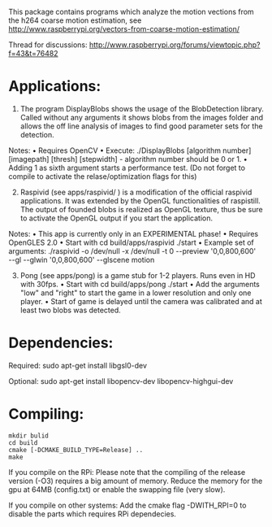 This package contains programs which analyze the 
motion vections from the h264 coarse motion estimation, see
http://www.raspberrypi.org/vectors-from-coarse-motion-estimation/

Thread for discussions:
http://www.raspberrypi.org/forums/viewtopic.php?f=43&t=76482


Applications:
==============

1. The program DisplayBlobs shows the usage of the BlobDetection
library. Called without any arguments it shows blobs from the
images folder and allows the off line analysis of images
to find good parameter sets for the detection.
 
Notes:
• Requires OpenCV
• Execute: ./DisplayBlobs [algorithm number] [imagepath] [thresh] [stepwidth]
		- algorithm number should be 0 or 1.
• Adding 1 as sixth argument starts a performance test. (Do not forget
	to compile to activate the relase/optimization flags for this)
 
2. Raspivid (see apps/raspivid/ ) is a modification of the official
raspivid applications. It was extended by the OpenGL functionalities 
of raspistill. The output of founded blobs is realized as OpenGL texture,
thus be sure to activate the OpenGL output if you start the application.
 
Notes:
• This app is currently only in an EXPERIMENTAL phase! 
• Requires OpenGLES 2.0
• Start with
		cd build/apps/raspivid
		./start
• Example set of arguments:
	./raspivid -o /dev/null -x /dev/null -t 0 --preview '0,0,800,600' \
		--gl --glwin '0,0,800,600' --glscene motion 
 
3. Pong (see apps/pong) is a game stub for 1-2 players. Runs even in HD with 30fps.
• Start with
	cd build/apps/pong
	./start
• Add the arguments "low" and "right" to start the game in a lower resolution and
	only one player.
• Start of game is delayed until the camera was calibrated
  and at least two blobs was detected.


Dependencies:
==========
Required:
	sudo apt-get install libgsl0-dev

Optional:
	sudo apt-get install libopencv-dev libopencv-highgui-dev


Compiling:
==========

	mkdir bulid
	cd build
	cmake [-DCMAKE_BUILD_TYPE=Release] ..
	make

 If you compile on the RPi: Please note that the compiling 
 of the release version (-O3) requires a big amount of memory.
 Reduce the memory for the gpu at 64MB (config.txt) or enable the
 swapping file (very slow).

 If you compile on other systems: Add the cmake flag
 -DWITH_RPI=0
 to disable the parts which requires RPi dependecies.


